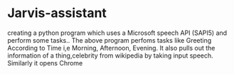 # Jarvis-assistant
creating a python program which uses a Microsoft speech API (SAPI5) and perform some tasks..
The above program perfoms tasks like Greeting According to Time i,e Morning, Afternoon, Evening.
It also pulls out the information of a thing,celebrity from wikipedia by taking input speech.
Similarly it opens Chrome
